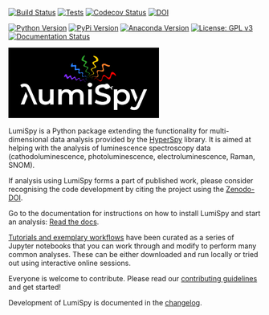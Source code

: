 [![Build Status](https://dev.azure.com/Lumispy/lumispy/_apis/build/status/LumiSpy.lumispy?branchName=main)](https://dev.azure.com/Lumispy/lumispy/_build/latest?definitionId=3&branchName=main)
[![Tests](https://github.com/lumispy/lumispy/workflows/Tests/badge.svg)](https://github.com/lumispy/lumispy/actions)
[![Codecov Status](https://codecov.io/gh/lumispy/lumispy/branch/main/graph/badge.svg?token=8ZFX8X4Z1I)](https://codecov.io/gh/lumispy/lumispy)
[![DOI](https://zenodo.org/badge/DOI/10.5281/zenodo.4640445.svg)](https://doi.org/10.5281/zenodo.4640445)

[![Python Version](https://img.shields.io/pypi/pyversions/lumispy.svg?style=flat)](https://pypi.python.org/pypi/lumispy)
[![PyPi Version](http://img.shields.io/pypi/v/lumispy.svg?style=flat)](https://pypi.python.org/pypi/lumispy)
[![Anaconda Version](https://anaconda.org/conda-forge/lumispy/badges/version.svg)](https://anaconda.org/conda-forge/lumispy)
[![License: GPL v3](https://img.shields.io/badge/License-GPLv3-blue.svg)](https://www.gnu.org/licenses/gpl-3.0)
[![Documentation Status](https://readthedocs.org/projects/lumispy/badge/?version=latest)](https://lumispy.readthedocs.io/en/latest/?badge=latest)


<img src="https://github.com/LumiSpy/lumispy/raw/main/doc/_static/logo_rec_april21.svg" width="300" alt="LumiSpy">

LumiSpy is a Python package extending the functionality for multi-dimensional
data analysis provided by the [HyperSpy](https://hyperspy.org) library. It is
aimed at helping with the analysis of luminescence spectroscopy data
(cathodoluminescence, photoluminescence, electroluminescence, Raman, SNOM).

If analysis using LumiSpy forms a part of published work, please consider 
recognising the code development by citing the project using the
[Zenodo-DOI](https://doi.org/10.5281/zenodo.4640445).

Go to the documentation for instructions on how to install LumiSpy and start an
analysis: [Read the docs](https://lumispy.readthedocs.io).

[Tutorials and exemplary workflows](https://github.com/lumispy/lumispy-demos)
have been curated as a series of Jupyter notebooks that you can work through 
and modify to perform many common analyses. These can be either downloaded and
run locally or tried out using interactive online sessions.

Everyone is welcome to contribute. Please read our
[contributing guidelines](https://github.com/LumiSpy/lumispy/blob/main/CONTRIBUTING.rst) and get started!

Development of LumiSpy is documented in the
[changelog](https://github.com/LumiSpy/lumispy/blob/main/CHANGELOG.rst).
